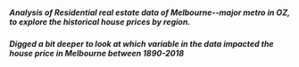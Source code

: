 <h5> <b> Analysis of Residential real estate data of Melbourne--major metro in OZ, to explore the historical house prices by region.</b> </h5>
<h5> <b>Digged a bit deeper to look at which variable in the data impacted the house price in Melbourne between 1890-2018</h5> </b>
